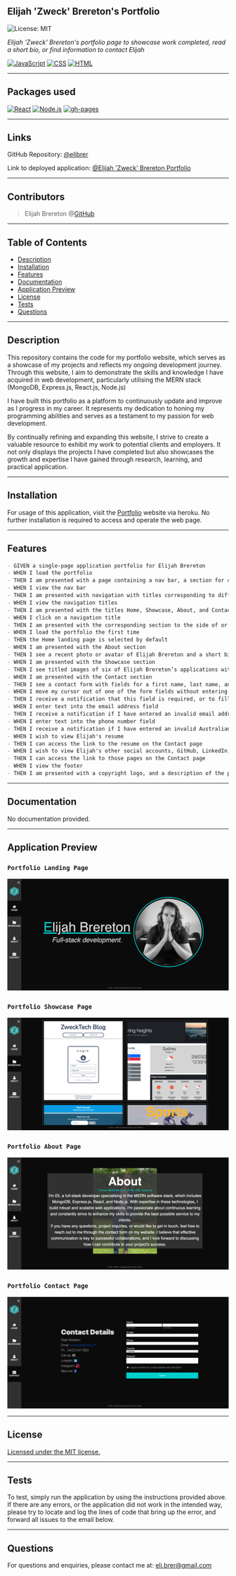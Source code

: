 ## Elijah 'Zweck' Brereton's Portfolio
![License: MIT](https://img.shields.io/badge/License-MIT-yellow.svg)

*Elijah 'Zweck' Brereton's portfolio page to showcase work completed, read a short bio, or find information to contact Elijah*

[![JavaScript](https://img.shields.io/badge/JavaScript-323330?style=for-the-badge&logo=javascript&logoColor=F7DF1E)](https://developer.mozilla.org/en-US/docs/Web/JavaScript)  [![CSS](https://img.shields.io/badge/CSS-blue?style=for-the-badge&logo=css3)](https://developer.mozilla.org/en-US/docs/Web/CSS) [![HTML](https://img.shields.io/badge/HTML-purple?style=for-the-badge&logo=html5)](https://developer.mozilla.org/en-US/docs/Web/HTML)

---

## Packages used
[![React](https://img.shields.io/badge/React-454b60?style=for-the-badge&logo=react)](https://react.dev/) [![Node.js](https://img.shields.io/badge/Node.js-43853D?style=for-the-badge&logo=node.js&logoColor=white)](https://nodejs.org/en/) [![gh-pages](https://img.shields.io/badge/gh--pages-green?style=for-the-badge&logo=github)](https://www.npmjs.com/package/gh-pages/) 

---

## Links
GitHub Repository: [@elibrer](https://github.com/elibrer/elijah-zweck-brereton-portfolio)

Link to deployed application: [@Elijah 'Zweck' Brereton Portfolio](https://elibrer.github.io/elijah-zweck-brereton-portfolio/#/)

---

## Contributors
> Elijah Brereton @[GitHub](https://github.com/elibrer)

---

## Table of Contents
- [Description](#description)
- [Installation](#installation)
- [Features](#features)
- [Documentation](#documentation)
- [Application Preview](#application-preview)
- [License](#license)
- [Tests](#tests)
- [Questions](#questions)

---

## Description
This repository contains the code for my portfolio website, which serves as a showcase of my projects and reflects my ongoing development journey. Through this website, I aim to demonstrate the skills and knowledge I have acquired in web development, particularly utilising the MERN stack (MongoDB, Express.js, React.js, Node.js)

I have built this portfolio as a platform to continuously update and improve as I progress in my career. It represents my dedication to honing my programming abilities and serves as a testament to my passion for web development.

By continually refining and expanding this website, I strive to create a valuable resource to exhibit my work to potential clients and employers. It not only displays the projects I have completed but also showcases the growth and expertise I have gained through research, learning, and practical application.

---

## Installation

For usage of this application, visit the [Portfolio](https://elibrer.github.io/elijah-zweck-brereton-portfolio/#/) website via heroku. No further installation is required to access and operate the web page. 


---

## Features
```md
- GIVEN a single-page application portfolio for Elijah Brereton
- WHEN I load the portfolio
- THEN I am presented with a page containing a nav bar, a section for content, and a footer
- WHEN I view the nav bar
- THEN I am presented with navigation with titles corresponding to different sections of the portfolio
- WHEN I view the navigation titles
- THEN I am presented with the titles Home, Showcase, About, and Contact, and the title corresponding to the current section is highlighted
- WHEN I click on a navigation title
- THEN I am presented with the corresponding section to the side of or below the navigation without the page reloading and that title is highlighted
- WHEN I load the portfolio the first time
- THEN the Home landing page is selected by default
- WHEN I am presented with the About section
- THEN I see a recent photo or avatar of Elijah Brereton and a short bio about them
- WHEN I am presented with the Showcase section
- THEN I see titled images of six of Elijah Brereton’s applications with links to both the deployed applications and the corresponding GitHub repositories
- WHEN I am presented with the Contact section
- THEN I see a contact form with fields for a first name, last name, an email address, a phone number, a country input, and an enquiry message - with the option to share all or none of the contact info
- WHEN I move my cursor out of one of the form fields without entering text, or press submit without the required fields having content
- THEN I receive a notification that this field is required, or to fill out all required fields
- WHEN I enter text into the email address field
- THEN I receive a notification if I have entered an invalid email address
- WHEN I enter text into the phone number field
- THEN I receive a notification if I have entered an invalid Australian phone number 
- WHEN I wish to view Elijah's resume
- THEN I can access the link to the resume on the Contact page
- WHEN I wish to view Elijah's other social accounts, GitHub, LinkedIn, Instagram
- THEN I can access the link to those pages on the Contact page
- WHEN I view the footer
- THEN I am presented with a copyright logo, and a description of the porfolios creator
```

---

## Documentation
No documentation provided.

---

## Application Preview
### `Portfolio Landing Page`
![Portfolio Landing Page](./src/assets/images/portfolio-landing-page.png)
### `Portfolio Showcase Page`
![Portfolio Showcase Page](./src/assets/images/portfolio-showcase-page.png)
### `Portfolio About Page`
![Portfolio About Page](./src/assets/images/portfolio-about-page.png)
### `Portfolio Contact Page`
![Portfolio Contact Page](./src/assets/images/portfolio-contact-page.png)

---

## License
[Licensed under the MIT license.](https://opensource.org/licenses/MIT)

---

## Tests
To test, simply run the application by using the instructions provided above. If there are any errors, or the application did not work in the intended way, please try to locate and log the lines of code that bring up the error, and forward all issues to the email below.

---

## Questions
For questions and enquiries, please contact me at: 
[eli.brer@gmail.com](eli.brer@gmail.com)